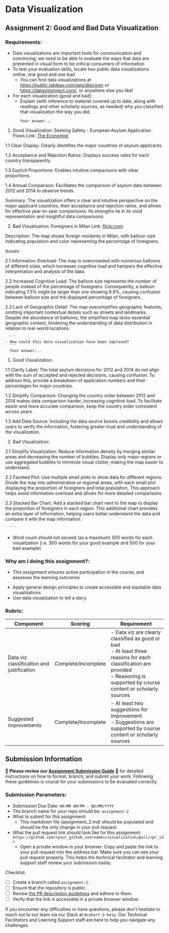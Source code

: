 # Data Visualization

## Assignment 2: Good and Bad Data Visualization

### Requirements:

- Data visualizations are important tools for communication and convincing; we need to be able to evaluate the ways that data are presented in visual form to be critical consumers of information 
- To test your evaluation skills, locate two public data visualizations online, one good and one bad  
    - You can find data visualizations at https://public.tableau.com/app/discover or https://datavizproject.com/, or anywhere else you like! 
- For each visualization (good and bad):  
    - Explain (with reference to material covered up to date, along with readings and other scholarly sources, as needed) why you classified that visualization the way you did.
      ```
      Your answer...
1. Good Visualization: Seeking Safety - European Asylum Application Flows
  Link: [The Economist](https://www.economist.com/graphic-detail/2015/05/12/seeking-safety)

1.1 Clear Display: Clearly identifies the major countries of asylum applicants.

1.2 Acceptance and Rejection Ratios: Displays success rates for each country transparently.

1.3 Explicit Proportions: Enables intuitive comparisons with clear proportions.

1.4 Annual Comparison: Facilitates the comparison of asylum data between 2012 and 2014 to observe trends.

Summary: The visualization offers a clear and intuitive perspective on the major applicant countries, their acceptance and rejection ratios, and allows for effective year-to-year comparisons. Its strengths lie in its vivid representation and insightful data comparisons.

2. Bad Visualization: Foreigners in Milan
  Link: [flickr.com](https://www.flickr.com/photos/densitydesign/8089717433/in/album-72157631774207511/)

  Description: The map shows foreign residents in Milan, with balloon size indicating population and color representing the percentage of foreigners.

  Issues:

 2.1 Information Overload: The map is overcrowded with numerous balloons of different sizes, which increases cognitive load and hampers the effective interpretation and analysis of the data.

2.2 Increased Cognitive Load: The balloon size represents the number of people instead of the percentage of foreigners. Consequently, a balloon indicating 7.5% might be larger than one showing 8.9%, causing confusion between balloon size and the displayed percentage of foreigners.

2.3 Lack of Geographic Detail: The map oversimplifies geographic features, omitting important contextual details such as streets and landmarks. Despite the abundance of balloons, the simplified map lacks essential geographic context, hindering the understanding of data distribution in relation to real-world locations.







      ```
    - How could this data visualization have been improved?  
      ```
      Your answer...
1. Good Visualization:

 1.1 Clarify Label: The total asylum decisions for 2012 and 2014 do not align with the sum of accepted and rejected decisions, causing confusion. To address this, provide a breakdown of application numbers and their percentages for major countries.

1.2 Simplify Comparison: Changing the country order between 2012 and 2014 makes data comparison harder, increasing cognitive load. To facilitate easier and more accurate comparison, keep the country order consistent across years.

1.3 Add Data Source: Including the data source boosts credibility and allows users to verify the information, fostering greater trust and understanding of the visualization.

2. Bad Visualization:

  2.1 Simplify Visualization: Reduce information density by merging similar areas and decreasing the number of bubbles. Display only major regions or use aggregated bubbles to minimize visual clutter, making the map easier to understand.

2.2 Faceted Plot: Use multiple small plots to show data for different regions. Divide the map into administrative or regional areas, with each small plot displaying the proportion of foreigners and total population. This approach helps avoid information overload and allows for more detailed comparisons.

2.3 Stacked Bar Chart: Add a stacked bar chart next to the map to display the proportion of foreigners in each region. This additional chart provides an extra layer of information, helping users better understand the data and compare it with the map information.






      
      ```
- Word count should not exceed (as a maximum) 500 words for each visualization (i.e. 
300 words for your good example and 500 for your bad example)

### Why am I doing this assignment?:

- This assignment ensures active participation in the course, and assesses the learning outcomes
* Apply general design principles to create accessible and equitable data visualizations
* Use data visualization to tell a story

### Rubric:

| Component               | Scoring   | Requirement                                                 |
|-------------------------|-----------|-------------------------------------------------------------|
| Data viz classification and justification | Complete/Incomplete | - Data viz are clearly classified as good or bad<br />- At least three reasons for each classification are provided<br />- Reasoning is supported by course content or scholarly sources |
| Suggested improvements  | Complete/Incomplete | - At least two suggestions for improvement<br />- Suggestions are supported by course content or scholarly sources |

## Submission Information

🚨 **Please review our [Assignment Submission Guide](https://github.com/UofT-DSI/onboarding/blob/main/onboarding_documents/submissions.md)** 🚨 for detailed instructions on how to format, branch, and submit your work. Following these guidelines is crucial for your submissions to be evaluated correctly.

### Submission Parameters:
* Submission Due Date: `HH:MM AM/PM - DD/MM/YYYY`
* The branch name for your repo should be: `assignment-2`
* What to submit for this assignment:
    * This markdown file (assignment_2.md) should be populated and should be the only change in your pull request.
* What the pull request link should look like for this assignment: `https://github.com/<your_github_username>/visualization/pull/<pr_id>`
    * Open a private window in your browser. Copy and paste the link to your pull request into the address bar. Make sure you can see your pull request properly. This helps the technical facilitator and learning support staff review your submission easily.

Checklist:
- [ ] Create a branch called `assignment-2`.
- [ ] Ensure that the repository is public.
- [ ] Review [the PR description guidelines](https://github.com/UofT-DSI/onboarding/blob/main/onboarding_documents/submissions.md#guidelines-for-pull-request-descriptions) and adhere to them.
- [ ] Verify that the link is accessible in a private browser window.

If you encounter any difficulties or have questions, please don't hesitate to reach out to our team via our Slack at `#cohort-3-help`. Our Technical Facilitators and Learning Support staff are here to help you navigate any challenges.
